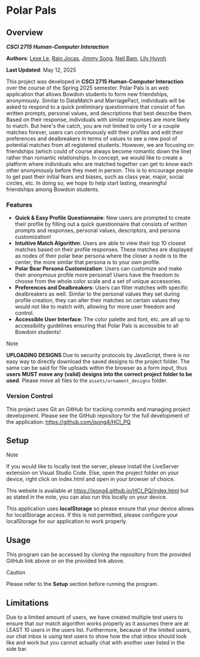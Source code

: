 # Polar Pals

## Overview
**_CSCI 2715 Human-Computer Interaction_**

**Authors**: [Lexe Le](https://github.com/ldinhle), [Rain Jocas](https://github.com/rainjocas), [Jimmy Song](https://github.com/jsong4), [Neil Bam](https://github.com/nbam1), [Lily Huynh](https://github.com/lilynhuynh)

**Last Updated**: May 12, 2025

This project was developed in **CSCI 2715 Human-Computer Interaction** over the course of the Spring 2025 semester. Polar Pals is an web application that allows Bowdoin students to form new friendships, anonymously. Similar to DataMatch and MarriagePact, individuals will be asked to respond to a quick preliminary questionnaire that consist of fun written prompts, personal values, and descriptions that best describe them. Based on their response, individuals with similar responses are more likely to match. But here's the catch, you are not limited to only 1 or a couple matches forever, users can continuously edit their profiles and edit their preferences and dealbreakers in terms of values to see a new pool of potential matches from all registered students. However, we are focusing on friendships (which could of course always become romantic down the line) rather than romantic relationships. In concept, we would like to create a platform where individuals who are matched together can get to know each other anonymously before they meet in person. This is to encourage people to get past their initial fears and biases, such as class year, major, social circles, etc. In doing so, we hope to help start lasting, meaningful friendships among Bowdoin students.

### Features
- **Quick & Easy Profile Questionnaire**: New users are prompted to create their profile by filling out a quick questionnaire that consists of written prompts and responses, personal values, descriptors, and persona customization!
- **Intuitive Match Algorithm**: Users are able to view their top 10 closest matches based on their profile responses. These matches are displayed as nodes of their polar bear persona where the closer a node is to the center, the more similar that persona is to your own profile.
- **Polar Bear Persona Customization**: Users can customize and make their anonymous profile more personal! Users have the freedom to choose from the whole color scale and a set of unique accessories.
- **Preferences and Dealbreakers**: Users can filter matches with specific dealbreakers as well. Similar to the personal values they set during profile creation, they can alter their matches on certain values they would not like to match with, allowing for more user freedom and control.
- **Accessible User Interface**: The color palette and font, etc. are all up to accessibility guidelines ensuring that Polar Pals is accessible to all Bowdoin students!

> [!NOTE]
> **UPLOADING DESIGNS** Due to security protocols by JavaScript, there is no easy way to directly download the saved designs to the project folder. The same can be said for file uploads within the browser as a form input, thus **users MUST move any (valid) designs into the correct project folder to be used**. Please move all files to the `assets/ornament_designs` folder.

### Version Control
This project uses Git an GitHub for tracking commits and managing project development. Please see the GitHub repository for the full development of the application:
https://github.com/jsong4/HCI_PQ

## Setup
> [!NOTE]
> If you would like to locally test the server, please install the LiveServer extension on Visual Studio Code. Else, open the project folder on your device, right click on index.html and open in your browser of choice.

This website is available at https://jsong4.github.io/HCI_PQ/index.html but as stated in the note, you can also run this locally on your device.

This application uses **localStorage** so please ensure that your device allows for localStorage access. If this is not permitted, please configure your localStorage for our application to work properly.

## Usage
This program can be accessed by cloning the repository from the provided GitHub link above or on the provided link above.
> [!CAUTION]
> Please refer to the **Setup** section before running the program.

## Limitations
Due to a limited amount of users, we have created multiple test users to ensure that our match algorithm works properly as it assumes there are at LEAST 10 users in the users list. Furthermore, because of the limited users, our chat inbox is using test users to show how the chat inbox should look like and work but you cannot actually chat with another user listed in the side bar.